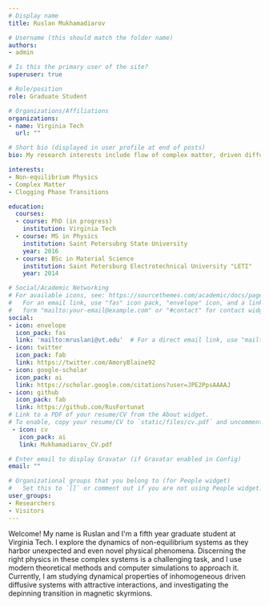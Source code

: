 ```yaml
---
# Display name
title: Ruslan Mukhamadiarov

# Username (this should match the folder name)
authors:
- admin

# Is this the primary user of the site?
superuser: true

# Role/position
role: Graduate Student

# Organizations/Affiliations
organizations:
- name: Virginia Tech
  url: ""

# Short bio (displayed in user profile at end of posts)
bio: My research interests include flow of complex matter, driven diffusive systems and magnetic skyrmions.

interests:
- Non-equilibrium Physics
- Complex Matter
- Clogging Phase Transitions

education:
  courses:
  - course: PhD (in progress)
    institution: Virginia Tech
  - course: MS in Physics
    institution: Saint Petersubrg State University
    year: 2016
  - course: BSc in Material Science
    institution: Saint Petersburg Electrotechnical University "LETI"
    year: 2014

# Social/Academic Networking
# For available icons, see: https://sourcethemes.com/academic/docs/page-builder/#icons
#   For an email link, use "fas" icon pack, "envelope" icon, and a link in the
#   form "mailto:your-email@example.com" or "#contact" for contact widget.
social:
- icon: envelope
  icon_pack: fas
  link: 'mailto:mruslani@vt.edu'  # For a direct email link, use "mailto:test@example.org".
- icon: twitter
  icon_pack: fab
  link: https://twitter.com/AmoryBlaine92
- icon: google-scholar
  icon_pack: ai
  link: https://scholar.google.com/citations?user=JPE2PpsAAAAJ
- icon: github
  icon_pack: fab
  link: https://github.com/RusFortunat
# Link to a PDF of your resume/CV from the About widget.
# To enable, copy your resume/CV to `static/files/cv.pdf` and uncomment the lines below.
 - icon: cv
   icon_pack: ai
   link: Mukhamadiarov_CV.pdf

# Enter email to display Gravatar (if Gravatar enabled in Config)
email: ""

# Organizational groups that you belong to (for People widget)
#   Set this to `[]` or comment out if you are not using People widget.
user_groups:
- Researchers
- Visitors
---
```


Welcome! My name is Ruslan and I'm a fifth year graduate student at Virginia Tech. I explore the dynamics of non-equilibrium systems as they harbor unexpected and even novel physical phenomena. Discerning the right physics in these complex systems is a challenging task, and I use modern theoretical methods and computer simulations to approach it. Currently, I am studying dynamical properties of inhomogeneous driven diffusive systems with attractive interactions, and investigating the depinning transition in magnetic skyrmions.
